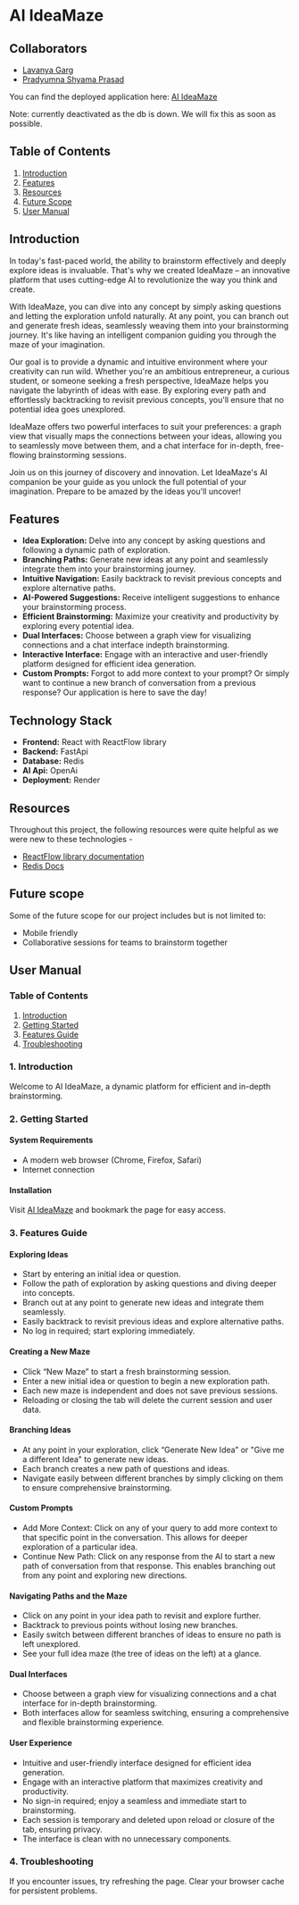 
# AI IdeaMaze

## Collaborators
- [Lavanya Garg](https://github.com/lavanyagarg112)
- [Pradyumna Shyama Prasad](https://github.com/pradyuprasad)

You can find the deployed application here: [AI IdeaMaze](https://ai-ideamaze-k2h1.onrender.com/)

Note: currently deactivated as the db is down. We will fix this as soon as possible.

## Table of Contents
1. [Introduction](#introduction)
2. [Features](#features)
3. [Resources](#resources)
4. [Future Scope](#future-scope)
5. [User Manual](#user-manual)

## Introduction

In today's fast-paced world, the ability to brainstorm effectively and deeply explore ideas is invaluable. That's why we created IdeaMaze – an innovative platform that uses cutting-edge AI to revolutionize the way you think and create.

With IdeaMaze, you can dive into any concept by simply asking questions and letting the exploration unfold naturally. At any point, you can branch out and generate fresh ideas, seamlessly weaving them into your brainstorming journey. It's like having an intelligent companion guiding you through the maze of your imagination.

Our goal is to provide a dynamic and intuitive environment where your creativity can run wild. Whether you're an ambitious entrepreneur, a curious student, or someone seeking a fresh perspective, IdeaMaze helps you navigate the labyrinth of ideas with ease. By exploring every path and effortlessly backtracking to revisit previous concepts, you'll ensure that no potential idea goes unexplored.

IdeaMaze offers two powerful interfaces to suit your preferences: a graph view that visually maps the connections between your ideas, allowing you to seamlessly move between them, and a chat interface for in-depth, free-flowing brainstorming sessions.

Join us on this journey of discovery and innovation. Let IdeaMaze's AI companion be your guide as you unlock the full potential of your imagination. Prepare to be amazed by the ideas you'll uncover!

## Features

- **Idea Exploration:** Delve into any concept by asking questions and following a dynamic path of exploration.
- **Branching Paths:** Generate new ideas at any point and seamlessly integrate them into your brainstorming journey.
- **Intuitive Navigation:** Easily backtrack to revisit previous concepts and explore alternative paths.
- **AI-Powered Suggestions:** Receive intelligent suggestions to enhance your brainstorming process.
- **Efficient Brainstorming:** Maximize your creativity and productivity by exploring every potential idea.
- **Dual Interfaces:** Choose between a graph view for visualizing connections and a chat interface indepth brainstorming.
- **Interactive Interface:** Engage with an interactive and user-friendly platform designed for efficient idea generation.
- **Custom Prompts:** Forgot to add more context to your prompt? Or simply want to continue a new branch of conversation from a previous response? Our application is here to save the day!

## Technology Stack

- **Frontend:** React with ReactFlow library
- **Backend:** FastApi
- **Database:** Redis
- **AI Api:** OpenAi
- **Deployment:** Render

## Resources

Throughout this project, the following resources were quite helpful as we were new to these technologies -

- [ReactFlow library documentation](https://reactflow.dev/)
- [Redis Docs](https://redis.io/docs/latest/)

## Future scope

Some of the future scope for our project includes but is not limited to:
- Mobile friendly
- Collaborative sessions for teams to brainstorm together

## User Manual

### Table of Contents

1. [Introduction](#1-introduction)
2. [Getting Started](#2-getting-started)
3. [Features Guide](#3-features-guide)
4. [Troubleshooting](#4-troubleshooting)


### 1. Introduction

Welcome to AI IdeaMaze, a dynamic platform for efficient and in-depth brainstorming.

### 2. Getting Started

#### System Requirements
- A modern web browser (Chrome, Firefox, Safari)
- Internet connection

#### Installation
Visit [AI IdeaMaze](https://ai-ideamaze-k2h1.onrender.com/) and bookmark the page for easy access.

### 3. Features Guide

#### Exploring Ideas
- Start by entering an initial idea or question.
- Follow the path of exploration by asking questions and diving deeper into concepts.
- Branch out at any point to generate new ideas and integrate them seamlessly.
- Easily backtrack to revisit previous ideas and explore alternative paths.
- No log in required; start exploring immediately.

#### Creating a New Maze
- Click “New Maze” to start a fresh brainstorming session.
- Enter a new initial idea or question to begin a new exploration path.
- Each new maze is independent and does not save previous sessions.
- Reloading or closing the tab will delete the current session and user data.

#### Branching Ideas
- At any point in your exploration, click “Generate New Idea” or "Give me a different Idea" to generate new ideas.
- Each branch creates a new path of questions and ideas.
- Navigate easily between different branches by simply clicking on them to ensure comprehensive brainstorming.

#### Custom Prompts
- Add More Context: Click on any of your query to add more context to that specific point in the conversation. This allows for deeper exploration of a particular idea.
- Continue New Path: Click on any response from the AI to start a new path of conversation from that response. This enables branching out from any point and exploring new directions.

#### Navigating Paths and the Maze
- Click on any point in your idea path to revisit and explore further.
- Backtrack to previous points without losing new branches.
- Easily switch between different branches of ideas to ensure no path is left unexplored.
- See your full idea maze (the tree of ideas on the left) at a glance.

#### Dual Interfaces
- Choose between a graph view for visualizing connections and a chat interface for in-depth brainstorming.
- Both interfaces allow for seamless switching, ensuring a comprehensive and flexible brainstorming experience.

#### User Experience
- Intuitive and user-friendly interface designed for efficient idea generation.
- Engage with an interactive platform that maximizes creativity and productivity.
- No sign-in required; enjoy a seamless and immediate start to brainstorming.
- Each session is temporary and deleted upon reload or closure of the tab, ensuring privacy.
- The interface is clean with no unnecessary components.

### 4. Troubleshooting
If you encounter issues, try refreshing the page. Clear your browser cache for persistent problems.
